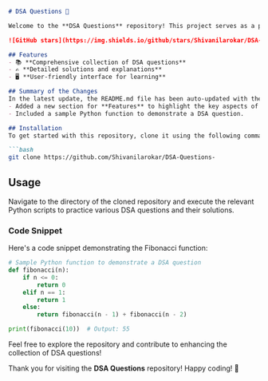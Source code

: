 ```markdown
# DSA Questions 🚀

Welcome to the **DSA Questions** repository! This project serves as a platform for developers and learners to practice and enhance their skills in Data Structures and Algorithms (DSA). This repository is designed to help you improve your understanding of various data structures and algorithms through a collection of questions and solutions.

![GitHub stars](https://img.shields.io/github/stars/Shivanilarokar/DSA-Questions-?style=social) ![Forks](https://img.shields.io/github/forks/Shivanilarokar/DSA-Questions-?style=social)

## Features
- 📚 **Comprehensive collection of DSA questions**
- ✍️ **Detailed solutions and explanations**
- 🖥️ **User-friendly interface for learning**

## Summary of the Changes
In the latest update, the README.md file has been auto-updated with the following changes:
- Added a new section for **Features** to highlight the key aspects of the repository.
- Included a sample Python function to demonstrate a DSA question.

## Installation
To get started with this repository, clone it using the following command:

```bash
git clone https://github.com/Shivanilarokar/DSA-Questions-
```

## Usage
Navigate to the directory of the cloned repository and execute the relevant Python scripts to practice various DSA questions and their solutions.

### Code Snippet
Here's a code snippet demonstrating the Fibonacci function:

```python
# Sample Python function to demonstrate a DSA question
def fibonacci(n):
    if n <= 0:
        return 0
    elif n == 1:
        return 1
    else:
        return fibonacci(n - 1) + fibonacci(n - 2)

print(fibonacci(10))  # Output: 55
```

Feel free to explore the repository and contribute to enhancing the collection of DSA questions!

Thank you for visiting the **DSA Questions** repository! Happy coding! 🎉
```